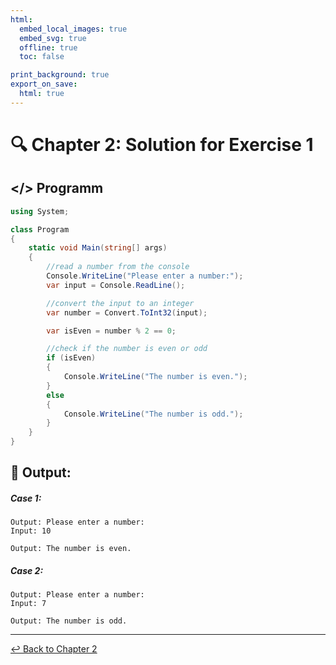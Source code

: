 ```yaml
---
html:
  embed_local_images: true
  embed_svg: true
  offline: true
  toc: false

print_background: true
export_on_save:
  html: true
---
```


# 🔍 Chapter 2: Solution for Exercise 1

## </> Programm
``` csharp
using System;

class Program
{
    static void Main(string[] args)
    {
        //read a number from the console
        Console.WriteLine("Please enter a number:");
        var input = Console.ReadLine();

        //convert the input to an integer
        var number = Convert.ToInt32(input);

        var isEven = number % 2 == 0;

        //check if the number is even or odd
        if (isEven)  
        {
            Console.WriteLine("The number is even.");
        }
        else
        {
            Console.WriteLine("The number is odd.");
        }
    }
}
```

## 🤖 Output:

##### Case 1:
```
Output: Please enter a number:
Input: 10
```
```
Output: The number is even.
```

##### Case 2:
```
Output: Please enter a number:
Input: 7
```
```
Output: The number is odd.
```

----

[↩️ Back to Chapter 2](../../chapters/chapter2.html)